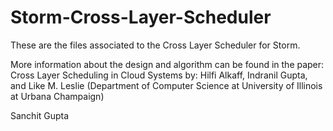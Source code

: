 # Storm-Cross-Layer-Scheduler

These are the files associated to the Cross Layer Scheduler for Storm.

More information about the design and algorithm can be found in the paper: Cross Layer Scheduling in Cloud Systems
by: Hilfi Alkaff, Indranil Gupta, and Like M. Leslie (Department of Computer Science at University of Illinois at Urbana Champaign)



Sanchit Gupta
